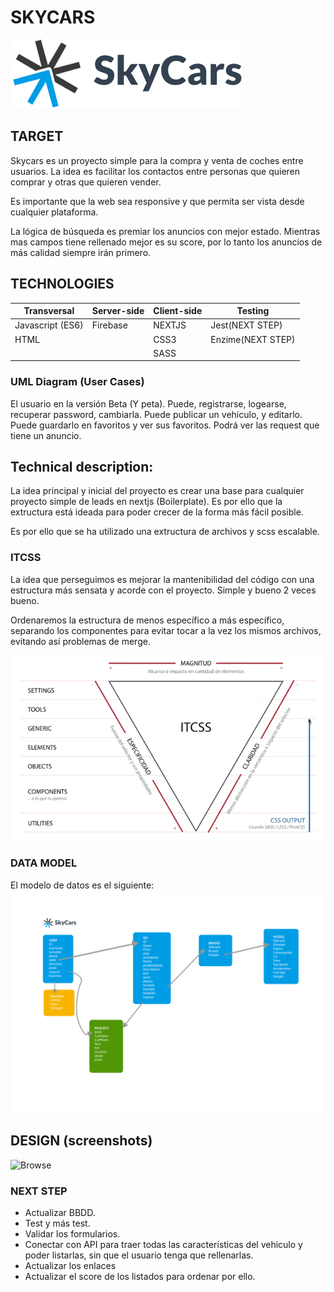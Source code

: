 # **SKYCARS**
![LOGO](https://github.com/jramirezd/skycar/blob/header/z-image/logo.png)
## TARGET
Skycars es un proyecto simple para la compra y venta de coches entre usuarios. La idea es facilitar los contactos entre personas que quieren comprar y otras que quieren vender. 

Es importante que la web sea responsive y que permita ser vista desde cualquier plataforma.

La lógica de búsqueda es premiar los anuncios con mejor estado. Mientras mas campos tiene rellenado mejor es su score, por lo tanto los anuncios de más calidad siempre irán primero.


## TECHNOLOGIES
| Transversal      | Server-side | Client-side | Testing            |
| ---------------- | ----------- | ----------- | -------------      |
| Javascript (ES6) | Firebase    | NEXTJS      | Jest(NEXT STEP)    |
| HTML             |             | CSS3        | Enzime(NEXT STEP)  |
|                  |             | SASS        |                    |

### UML Diagram (User Cases)
El usuario en la versión Beta (Y peta).
Puede, registrarse, logearse, recuperar password, cambiarla.
Puede publicar un vehículo, y editarlo.
Puede guardarlo en favoritos y ver sus favoritos.
Podrá ver las request que tiene un anuncio. 

## Technical description:
La idea principal y inicial del proyecto es crear una base para cualquier proyecto simple de leads en nextjs (Boilerplate).
Es por ello que la extructura está ideada para poder crecer de la forma más fácil posible.

Es por ello que se ha utilizado una extructura de archivos y scss escalable. 

### ITCSS
La idea que perseguimos es mejorar la mantenibilidad del código con una estructura más sensata y acorde con el proyecto.
Simple y bueno 2 veces bueno.

Ordenaremos la estructura de menos específico a más específico, separando los componentes para evitar tocar a la vez los mismos archivos, evitando así problemas de merge. 

![ITCSS](https://github.com/jramirezd/skycar/blob/header/z-image/ITCS.png)

### DATA MODEL
El modelo de datos es el siguiente:
![BBDD](https://github.com/jramirezd/skycar/blob/header/z-image/BBDD.png)

## DESIGN (screenshots)
![Browse](https://github.com/jramirezd/skycar/blob/header/z-image/Browse.png)

### NEXT STEP
- Actualizar BBDD.
- Test y más test.
- Validar los formularios.
- Conectar con API para traer todas las características del vehiculo y poder listarlas, sin que el usuario tenga que rellenarlas. 
- Actualizar los enlaces 
- Actualizar el score de los listados para ordenar por ello.
